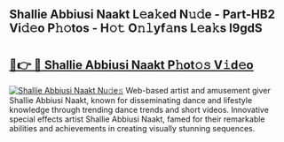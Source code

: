 ## Shallie Abbiusi Naakt L𝚎a𝚔ed N𝚞𝚍e - Part-HB2 Vi𝚍𝚎o P𝚑𝚘tos - H𝚘𝚝 O𝚗𝚕yf𝚊ns L𝚎a𝚔s l9gdS

# <h2><a href="http://kf8gcy7.oniu.top/?m=Shallie+Abbiusi+Naakt">🔗👉 🔴 Shallie Abbiusi Naakt P𝚑ot𝚘𝚜 V𝚒d𝚎o</a></h2>

[![Shallie Abbiusi Naakt Nu𝚍e𝚜](https://i.imgur.com/0qMVB7G.gif)](http://kf8gcy7.oniu.top/?m=Shallie+Abbiusi+Naakt)
Web-based artist and amusement giver Shallie Abbiusi Naakt, known for disseminating dance and lifestyle knowledge through trending dance trends and short videos. Innovative special effects artist Shallie Abbiusi Naakt, famed for their remarkable abilities and achievements in creating visually stunning sequences.  
